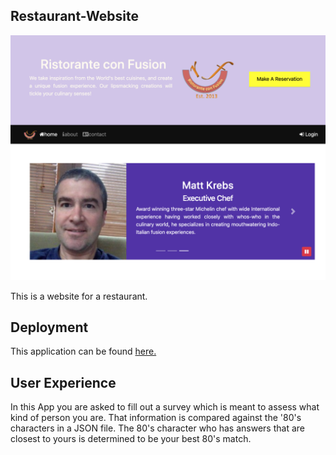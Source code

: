 
## Restaurant-Website

![alt text][logo]


[logo]: https://github.com/mattkrebs1974/Restaurant-Website/blob/master/Restaurant%20copy.png

This is a website for a restaurant. 


## Deployment 

This application can be found [here.]()

## User Experience

In this App you are asked to fill out a survey which is meant to assess what kind of person you are. That information is compared against the '80's characters in a JSON file. The 80's character who has answers that are closest to yours is determined to be your best 80's match. 



